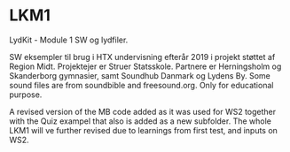 # LKM1
LydKit - Module 1 SW og lydfiler.                                                                                             

SW eksempler til brug i HTX undervisning efterår 2019 i projekt støttet af Region Midt.
Projektejer er Struer Statsskole. Partnere er Herningsholm og Skanderborg gymnasier, samt Soundhub Danmark og Lydens By.
Some sound files are from soundbible and freesound.org. Only for educational purpose.

A revised version of the MB code added as it was used for WS2 together with the Quiz exampel that also is added as a new subfolder.
The whole LKM1 will ve further revised due to learnings from first test, and inputs on WS2.
